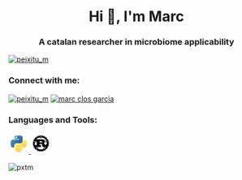 <!---
pxtm/pxtm is a ✨ special ✨ repository because its `README.md` (this file) appears on your GitHub profile.
You can click the Preview link to take a look at your changes.
--->
<h1 align="center">Hi 👋, I'm Marc</h1>
<h3 align="center">A catalan researcher in microbiome applicability</h3>

<p align="left"> <a href="https://twitter.com/peixitu_m" target="blank"><img src="https://img.shields.io/twitter/follow/peixitu_m?logo=twitter&style=for-the-badge" alt="peixitu_m" /></a> </p>

<h3 align="left">Connect with me:</h3>
<p align="left">
<a href="https://twitter.com/peixitu_m" target="blank"><img align="center" src="https://raw.githubusercontent.com/rahuldkjain/github-profile-readme-generator/master/src/images/icons/Social/twitter.svg" alt="peixitu_m" height="30" width="40" /></a>
<a href="https://linkedin.com/in/marc clos garcia" target="blank"><img align="center" src="https://raw.githubusercontent.com/rahuldkjain/github-profile-readme-generator/master/src/images/icons/Social/linked-in-alt.svg" alt="marc clos garcia" height="30" width="40" /></a>
</p>

<h3 align="left">Languages and Tools:</h3>
<p align="left"> <a href="https://www.python.org" target="_blank"> <img src="https://raw.githubusercontent.com/devicons/devicon/master/icons/python/python-original.svg" alt="python" width="40" height="40"/> </a> <a href="https://www.rust-lang.org" target="_blank"> <img src="https://raw.githubusercontent.com/devicons/devicon/master/icons/rust/rust-plain.svg" alt="rust" width="40" height="40"/> </a> </p>

<p><img align="center" src="https://github-readme-stats.vercel.app/api/top-langs?username=pxtm&show_icons=true&locale=en&layout=compact" alt="pxtm" /></p>

